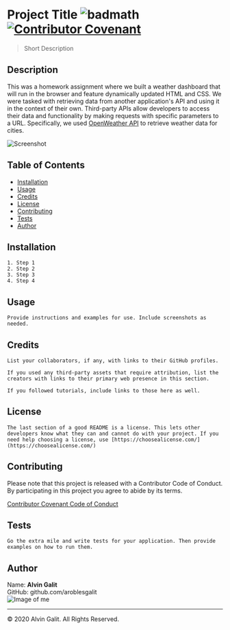 # Project Title   ![badmath](https://img.shields.io/github/languages/top/nielsenjared/badmath) [![Contributor Covenant](https://img.shields.io/badge/Contributor%20Covenant-v2.0%20adopted-ff69b4.svg)](code_of_conduct.md)
> Short Description  


## Description

This was a homework assignment where we built a weather dashboard that will run in the browser and feature dynamically updated HTML and CSS. We were tasked with retrieving data from another application's API and using it in the context of their own. Third-party APIs allow developers to access their data and functionality by making requests with specific parameters to a URL. Specifically, we used [OpenWeather API](https://openweathermap.org/api) to retrieve weather data for cities.


![Screenshot](screenshotAddress)


## Table of Contents
* [Installation](#installation)
* [Usage](#usage)
* [Credits](#credits)
* [License](#license)
* [Contributing](#contributing)
* [Tests](#tests)
* [Author](#author)


## Installation
```
1. Step 1
2. Step 2
3. Step 3
4. Step 4
```

## Usage
```
Provide instructions and examples for use. Include screenshots as needed.
```

## Credits
```
List your collaborators, if any, with links to their GitHub profiles.

If you used any third-party assets that require attribution, list the creators with links to their primary web presence in this section.

If you followed tutorials, include links to those here as well.
```

## License
```
The last section of a good README is a license. This lets other developers know what they can and cannot do with your project. If you need help choosing a license, use [https://choosealicense.com/](https://choosealicense.com/)
```

## Contributing

Please note that this project is released with a Contributor Code of Conduct. By participating in this project you agree to abide by its terms.

[Contributor Covenant Code of Conduct](https://www.contributor-covenant.org/version/2/0/code_of_conduct/)


## Tests
```
Go the extra mile and write tests for your application. Then provide examples on how to run them.
```

## Author

Name: __Alvin Galit__  
GitHub: github.com/aroblesgalit  
![Image of me](imageurl)

---
© 2020 Alvin Galit. All Rights Reserved.